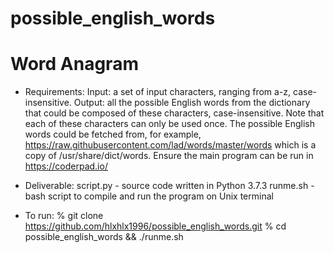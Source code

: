 # possible_english_words

# Word Anagram
- Requirements:
    Input: a set of input characters, ranging from a-z, case-insensitive.
    Output: all the possible English words from the dictionary that could be composed of these characters, case-insensitive. 
    Note that each of these characters can only be used once. 
    The possible English words could be fetched from, for example, https://raw.githubusercontent.com/lad/words/master/words which is a copy of /usr/share/dict/words.
    Ensure the main program can be run in https://coderpad.io/

- Deliverable:
    script.py - source code written in Python 3.7.3
    runme.sh - bash script to compile and run the program on Unix terminal

- To run:
    % git clone https://github.com/hlxhlx1996/possible_english_words.git
    % cd possible_english_words && ./runme.sh
    
